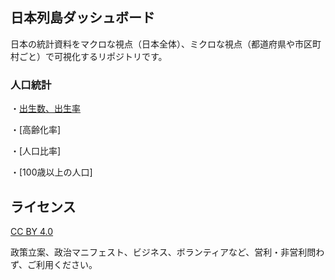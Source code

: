 ## 日本列島ダッシュボード

日本の統計資料をマクロな視点（日本全体）、ミクロな視点（都道府県や市区町村ごと）で可視化するリポジトリです。

### 人口統計

・[出生数、出生率](https://linkevery2s.github.io/japandashboard/population/birthrate.html)

・[高齢化率]

・[人口比率]

・[100歳以上の人口]


## ライセンス

[CC BY 4.0](https://creativecommons.org/licenses/by/4.0/deed.ja)

政策立案、政治マニフェスト、ビジネス、ボランティアなど、営利・非営利問わず、ご利用ください。
